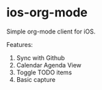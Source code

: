 # ios-org-mode
Simple org-mode client for iOS. 

Features:

1. Sync with Github
2. Calendar Agenda View
3. Toggle TODO items
4. Basic capture
